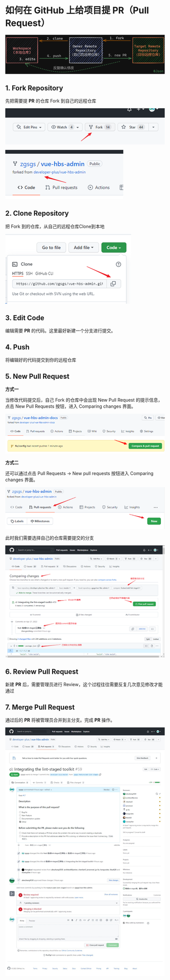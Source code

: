 # 如何在 GitHub 上给项目提 **PR**（Pull Request）

![new Pull Request Path](./images/new-pull-request-path.png)

## 1. Fork Repository

先把需要提 **PR** 的仓库 Fork 到自己的远程仓库

![fork repository](./images/fork-repository-button.png)

![fork repository](./images/fork-repository-status.png)

## 2. Clone Repository

把 Fork 到的仓库，从自己的远程仓库Clone到本地

![clone repository](./images/clone-repository.png)

## 3. Edit Code

编辑需要 **PR** 的代码。这里最好新建一个分支进行提交。

## 4. Push

将编辑好的代码提交到你的远程仓库

## 5. New Pull Request

**方式一**

当修改代码提交后，自己 Fork 的仓库中会出现 New Pull Request 的提示信息，点击 New Pull Requests 按钮，进入 Comparing changes 界面。

![new pull request](./images/new-pull-request-1.png)

**方式二**

还可以通过点击 Pull Requests -> New pull requests 按钮进入 Comparing changes 界面。

![new pull request](./images/new-pull-request-2.png)

此时我们需要选择自己的仓库需要提交的分支

![comparing changes](./images/comparing-changes.png)

## 6. Review Pull Request

新建 **PR** 后，需要管理员进行 Review，这个过程往往需要反复几次意见修改才能通过

## 7. Merge Pull Request

通过后的 **PR** 将被管理员合并到主分支。完成 **PR** 操作。

![review pull request](./images/review-pull-request.png)
